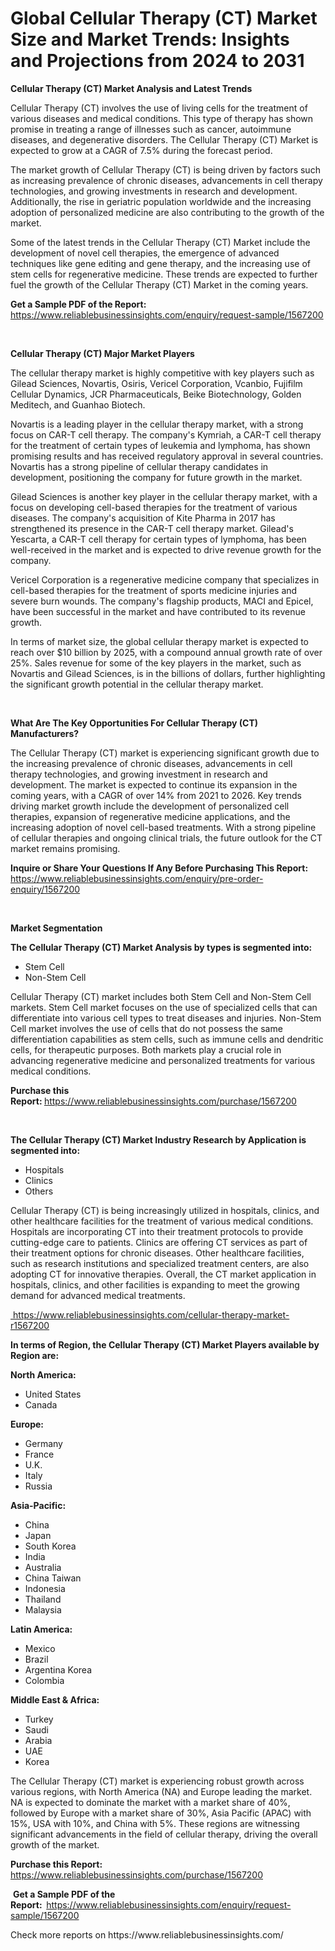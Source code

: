 <p><h1>Global Cellular Therapy (CT) Market Size and Market Trends: Insights and Projections from 2024 to 2031</h1></p><p><strong>Cellular Therapy (CT) Market Analysis and Latest Trends</strong></p>
<p><p>Cellular Therapy (CT) involves the use of living cells for the treatment of various diseases and medical conditions. This type of therapy has shown promise in treating a range of illnesses such as cancer, autoimmune diseases, and degenerative disorders. The Cellular Therapy (CT) Market is expected to grow at a CAGR of 7.5% during the forecast period.</p><p>The market growth of Cellular Therapy (CT) is being driven by factors such as increasing prevalence of chronic diseases, advancements in cell therapy technologies, and growing investments in research and development. Additionally, the rise in geriatric population worldwide and the increasing adoption of personalized medicine are also contributing to the growth of the market.</p><p>Some of the latest trends in the Cellular Therapy (CT) Market include the development of novel cell therapies, the emergence of advanced techniques like gene editing and gene therapy, and the increasing use of stem cells for regenerative medicine. These trends are expected to further fuel the growth of the Cellular Therapy (CT) Market in the coming years.</p></p>
<p><strong>Get a Sample PDF of the Report:&nbsp;</strong> <a href="https://www.reliablebusinessinsights.com/enquiry/request-sample/1567200">https://www.reliablebusinessinsights.com/enquiry/request-sample/1567200</a></p>
<p>&nbsp;</p>
<p><strong>Cellular Therapy (CT) Major Market Players</strong></p>
<p><p>The cellular therapy market is highly competitive with key players such as Gilead Sciences, Novartis, Osiris, Vericel Corporation, Vcanbio, Fujifilm Cellular Dynamics, JCR Pharmaceuticals, Beike Biotechnology, Golden Meditech, and Guanhao Biotech. </p><p>Novartis is a leading player in the cellular therapy market, with a strong focus on CAR-T cell therapy. The company's Kymriah, a CAR-T cell therapy for the treatment of certain types of leukemia and lymphoma, has shown promising results and has received regulatory approval in several countries. Novartis has a strong pipeline of cellular therapy candidates in development, positioning the company for future growth in the market.</p><p>Gilead Sciences is another key player in the cellular therapy market, with a focus on developing cell-based therapies for the treatment of various diseases. The company's acquisition of Kite Pharma in 2017 has strengthened its presence in the CAR-T cell therapy market. Gilead's Yescarta, a CAR-T cell therapy for certain types of lymphoma, has been well-received in the market and is expected to drive revenue growth for the company.</p><p>Vericel Corporation is a regenerative medicine company that specializes in cell-based therapies for the treatment of sports medicine injuries and severe burn wounds. The company's flagship products, MACI and Epicel, have been successful in the market and have contributed to its revenue growth.</p><p>In terms of market size, the global cellular therapy market is expected to reach over $10 billion by 2025, with a compound annual growth rate of over 25%. Sales revenue for some of the key players in the market, such as Novartis and Gilead Sciences, is in the billions of dollars, further highlighting the significant growth potential in the cellular therapy market.</p></p>
<p>&nbsp;</p>
<p><strong>What Are The Key Opportunities For Cellular Therapy (CT) Manufacturers?</strong></p>
<p><p>The Cellular Therapy (CT) market is experiencing significant growth due to the increasing prevalence of chronic diseases, advancements in cell therapy technologies, and growing investment in research and development. The market is expected to continue its expansion in the coming years, with a CAGR of over 14% from 2021 to 2026. Key trends driving market growth include the development of personalized cell therapies, expansion of regenerative medicine applications, and the increasing adoption of novel cell-based treatments. With a strong pipeline of cellular therapies and ongoing clinical trials, the future outlook for the CT market remains promising.</p></p>
<p><strong>Inquire or Share Your Questions If Any Before Purchasing This Report:</strong> <a href="https://www.reliablebusinessinsights.com/enquiry/pre-order-enquiry/1567200">https://www.reliablebusinessinsights.com/enquiry/pre-order-enquiry/1567200</a></p>
<p>&nbsp;</p>
<p><strong>Market Segmentation</strong></p>
<p><strong>The Cellular Therapy (CT) Market Analysis by types is segmented into:</strong></p>
<p><ul><li>Stem Cell</li><li>Non-Stem Cell</li></ul></p>
<p><p>Cellular Therapy (CT) market includes both Stem Cell and Non-Stem Cell markets. Stem Cell market focuses on the use of specialized cells that can differentiate into various cell types to treat diseases and injuries. Non-Stem Cell market involves the use of cells that do not possess the same differentiation capabilities as stem cells, such as immune cells and dendritic cells, for therapeutic purposes. Both markets play a crucial role in advancing regenerative medicine and personalized treatments for various medical conditions.</p></p>
<p><strong>Purchase this Report:&nbsp;</strong><a href="https://www.reliablebusinessinsights.com/purchase/1567200">https://www.reliablebusinessinsights.com/purchase/1567200</a></p>
<p>&nbsp;</p>
<p><strong>The Cellular Therapy (CT) Market Industry Research by Application is segmented into:</strong></p>
<p><ul><li>Hospitals</li><li>Clinics</li><li>Others</li></ul></p>
<p><p>Cellular Therapy (CT) is being increasingly utilized in hospitals, clinics, and other healthcare facilities for the treatment of various medical conditions. Hospitals are incorporating CT into their treatment protocols to provide cutting-edge care to patients. Clinics are offering CT services as part of their treatment options for chronic diseases. Other healthcare facilities, such as research institutions and specialized treatment centers, are also adopting CT for innovative therapies. Overall, the CT market application in hospitals, clinics, and other facilities is expanding to meet the growing demand for advanced medical treatments.</p></p>
<p><a href="https://www.reliablebusinessinsights.com/cellular-therapy-market-r1567200">&nbsp;https://www.reliablebusinessinsights.com/cellular-therapy-market-r1567200</a></p>
<p><strong>In terms of Region, the Cellular Therapy (CT) Market Players available by Region are:</strong></p>
<p>
    <p> <strong> North America: </strong>
        <ul>
            <li>United States</li>
            <li>Canada</li>
        </ul>
        </p> 
    <p> <strong> Europe: </strong>
        <ul>
            <li>Germany</li>
            <li>France</li>
            <li>U.K.</li>
            <li>Italy</li>
            <li>Russia</li>
        </ul>
        </p> 
    <p> <strong> Asia-Pacific: </strong>
        <ul>
            <li>China</li>
            <li>Japan</li>
            <li>South Korea</li>
            <li>India</li>
            <li>Australia</li>
            <li>China Taiwan</li>
            <li>Indonesia</li>
            <li>Thailand</li>
            <li>Malaysia</li>
        </ul>
        </p> 
    <p> <strong> Latin America: </strong>
        <ul>
            <li>Mexico</li>
            <li>Brazil</li>
            <li>Argentina Korea</li>
            <li>Colombia</li>
        </ul>
        </p> 
    <p> <strong> Middle East & Africa: </strong>
        <ul>
            <li>Turkey</li>
            <li>Saudi</li>
            <li>Arabia</li>
            <li>UAE</li>
            <li>Korea</li>
        </ul>
    </p>
    </p>
<p><p>The Cellular Therapy (CT) market is experiencing robust growth across various regions, with North America (NA) and Europe leading the market. NA is expected to dominate the market with a market share of 40%, followed by Europe with a market share of 30%, Asia Pacific (APAC) with 15%, USA with 10%, and China with 5%. These regions are witnessing significant advancements in the field of cellular therapy, driving the overall growth of the market.</p></p>
<p><strong>Purchase this Report: </strong><a href="https://www.reliablebusinessinsights.com/purchase/1567200">https://www.reliablebusinessinsights.com/purchase/1567200</a></p>
<p>&nbsp;<strong>Get a Sample PDF of the Report:&nbsp;&nbsp;</strong><a href="https://www.reliablebusinessinsights.com/enquiry/request-sample/1567200">https://www.reliablebusinessinsights.com/enquiry/request-sample/1567200</a></p>
<p><strong></strong></p>
<p>Check more reports on https://www.reliablebusinessinsights.com/</p>